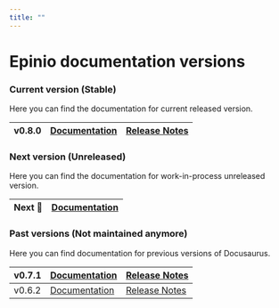 ```yaml
---
title: ""
---
```


# Epinio documentation versions

### Current version (Stable)
Here you can find the documentation for current released version.

| v0.8.0 | [Documentation](/0.8.0) | [Release Notes](https://github.com/epinio/epinio/releases/tag/v0.8.0) |
| ------ | ------------------- | --------------------------------------------------------------------- |

### Next version (Unreleased)
Here you can find the documentation for work-in-process unreleased version.

| Next 🚧 | [Documentation](/next) |
| --------- | ------------------- |

### Past versions (Not maintained anymore)
Here you can find documentation for previous versions of Docusaurus.

| v0.7.1 | [Documentation](/0.7.1) | [Release Notes](https://github.com/epinio/epinio/releases/tag/v0.7.1) |
| ------ | ------------------- | --------------------------------------------------------------------- |
| v0.6.2 | [Documentation](/0.6.2) | [Release Notes](https://github.com/epinio/epinio/releases/tag/v0.6.2) |
